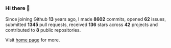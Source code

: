 ### Hi there 👋

Since joining Github **13** years ago, I made **8602** commits, opened **62** issues, submitted **1345** pull requests, received **136** stars across **42** projects and contributed to **8** public repositories.

Visit <a href="https://j15h.nu">home page</a> for more.

